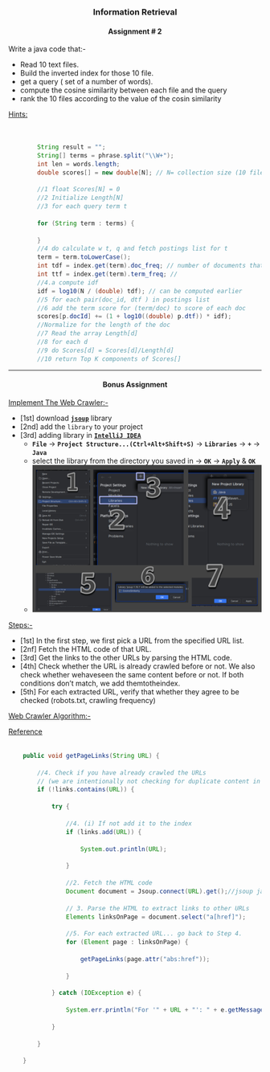 
<h3 align="center"> Information Retrieval </h3>

<h4 align="center"> Assignment # 2 </h4>

Write a java code that:-

- Read 10 text files.
- Build the inverted index for those 10 file.
- get a query ( set of a number of words).
- compute the cosine similarity between each file and the query
- rank the 10 files according to the value of the cosin similarity

<ins> Hints:</ins>


```java


        String result = "";
        String[] terms = phrase.split("\\W+");
        int len = words.length;
        double scores[] = new double[N]; // N= collection size (10 files N =10)

        //1 float Scores[N] = 0
        //2 Initialize Length[N]
        //3 for each query term t

        for (String term : terms) {
            
        }
        //4 do calculate w t, q and fetch postings list for t
        term = term.toLowerCase();
        int tdf = index.get(term).doc_freq; // number of documents that contains the term
        int ttf = index.get(term).term_freq; //
        //4.a compute idf
        idf = log10(N / (double) tdf); // can be computed earlier
        //5 for each pair(doc_id, dtf ) in postings list
        //6 add the term score for (term/doc) to score of each doc
        scores[p.docId] += (1 + log10((double) p.dtf)) * idf);
        //Normalize for the length of the doc
        //7 Read the array Length[d]
        //8 for each d
        //9 do Scores[d] = Scores[d]/Length[d]
        //10 return Top K components of Scores[]


```
_________________________________________________________________________________________________________________________________________________________________

<h4 align="center"> Bonus Assignment </h4>

<ins>Implement The Web Crawler:- </ins>

- [1st] download [**`jsoup`**](https://jsoup.org/packages/jsoup-1.16.1.jar) library
- [2nd] add the `library` to your project
- [3rd] adding library in [**`IntelliJ IDEA`**](https://www.jetbrains.com/idea/download/)
  - **`File`** -> **`Project Structure...(Ctrl+Alt+Shift+S)`** -> **`Libraries`** -> **`+`** -> **`Java`**
  - select the library from the directory you saved in -> **`OK`** -> **`Apply`** & **`OK`**
  - ![](imgs/steps.png)

<ins>Steps:- </ins>

- [1st] In the first step, we first pick a URL from the specified URL list. 
- [2nf] Fetch the HTML code of that URL. 
- [3rd] Get the links to the other URLs by parsing the HTML code. 
- [4th] Check whether the URL is already crawled before or not. We also check whether wehaveseen the same content before or not. If both conditions don’t match, we add themtotheindex. 
- [5th] For each extracted URL, verify that whether they agree to be checked (robots.txt, crawling frequency)

<ins>Web Crawler Algorithm:- </ins>

[Reference](https://subscription.packtpub.com/book/big-data-and-business-intelligence/9781787122536/1/ch01lvl1sec20/extracting-web-data-from-a-url-using-jsoup)

```java

    public void getPageLinks(String URL) {
        
        //4. Check if you have already crawled the URLs
        // (we are intentionally not checking for duplicate content in this example)
        if (!links.contains(URL)) {
            
            try {
                
                //4. (i) If not add it to the index
                if (links.add(URL)) {
                    
                    System.out.println(URL);
                    
                }
                
                //2. Fetch the HTML code
                Document document = Jsoup.connect(URL).get();//jsoup jar to extract webdata
                
                // 3. Parse the HTML to extract links to other URLs
                Elements linksOnPage = document.select("a[href]");
                
                //5. For each extracted URL... go back to Step 4.
                for (Element page : linksOnPage) {
                    
                    getPageLinks(page.attr("abs:href"));
                    
                }
                
            } catch (IOException e) {
                
                System.err.println("For '" + URL + "': " + e.getMessage());
                
            }
            
        }
        
    }
    

```
